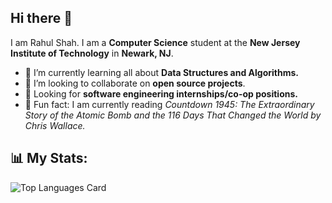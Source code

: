 ## Hi there 👋
I am Rahul Shah. I am a **Computer Science** student at the **New Jersey Institute of Technology** in **Newark, NJ**. 

- 🌱 I’m currently learning all about **Data Structures and Algorithms.**
- 🤝 I’m looking to collaborate on **open source projects**.
- 💼 Looking for **software engineering internships/co-op positions.**
- 🌟 Fun fact: I am currently reading *Countdown 1945: The Extraordinary Story of the Atomic Bomb and the 116 Days That Changed the World by Chris Wallace.*

## 📊 My Stats:
![Top Languages Card](https://github-readme-stats.vercel.app/api/top-langs/?username=rahulnshah&theme=algolia)
 




